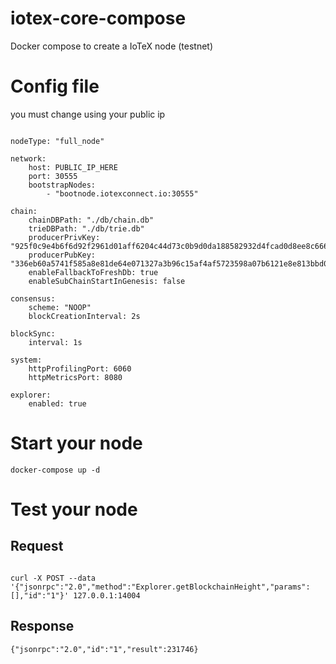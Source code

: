 # iotex-core-compose

Docker compose to create a IoTeX node (testnet)	

# Config file

you must change using your public ip


```

nodeType: "full_node"

network:
    host: PUBLIC_IP_HERE 
    port: 30555
    bootstrapNodes:
        - "bootnode.iotexconnect.io:30555"

chain:
    chainDBPath: "./db/chain.db"
    trieDBPath: "./db/trie.db"
    producerPrivKey: "925f0c9e4b6f6d92f2961d01aff6204c44d73c0b9d0da188582932d4fcad0d8ee8c66600"
    producerPubKey: "336eb60a5741f585a8e81de64e071327a3b96c15af4af5723598a07b6121e8e813bbd0056ba71ae29c0d64252e913f60afaeb11059908b81ff27cbfa327fd371d35f5ec0cbc01705"
    enableFallbackToFreshDb: true
    enableSubChainStartInGenesis: false

consensus:
    scheme: "NOOP"
    blockCreationInterval: 2s

blockSync:
    interval: 1s

system:
    httpProfilingPort: 6060
    httpMetricsPort: 8080

explorer:
    enabled: true

```

# Start your node

```
docker-compose up -d
```

# Test your node

## Request

```

curl -X POST --data '{"jsonrpc":"2.0","method":"Explorer.getBlockchainHeight","params":[],"id":"1"}' 127.0.0.1:14004 

```

## Response

```
{"jsonrpc":"2.0","id":"1","result":231746}
```
